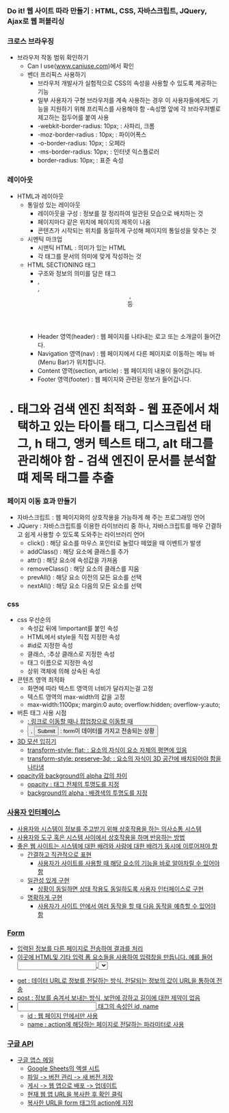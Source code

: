 ### Do it! 웹 사이트 따라 만들기 : HTML, CSS, 자바스크립트, JQuery, Ajax로 웹 퍼블리싱

### 크로스 브라우징
- 브라우저 작동 범위 확인하기
    - Can I use(www.caniuse.com)에서 확인
    - 벤더 프리픽스 사용하기
        - 브라우저 개발사가 실험적으로 CSS의 속성을 사용할 수 있도록 제공하는 기능
        - 일부 사용자가 구형 브라우저를 계속 사용하는 경우 이 사용자들에게도 기능을 지원하기 위해 프리픽스를 사용해야 함
        -속성명 앞에 각 브라우저별로 제고하는 접두어를 붙여 사용
        - -webkit-border-radius: 10px; : 사파리, 크롬
        - -moz-border-radius : 10px; : 파이어폭스
        - -o-border-radius: 10px; : 오페라
        - -ms-border-radius: 10px; : 인터넷 익스플로러
        - border-radius: 10px; : 표준 속성

### 레이아웃
- HTML과 레이아웃
    - 통일성 있는 레이아웃
        - 레이아웃을 구성 : 정보를 잘 정리하여 일관된 모습으로 배치하는 것
        - 페이지마다 같은 위치에 페이지의 제목이 나옴
        - 콘텐츠가 시작되는 위치를 동일하게 구성해 페이지의 통일성을 맞추는 것
    - 시멘틱 마크업
        - 시맨틱 HTML : 의미가 있는 HTML
        - 각 태그를 문서의 의미에 맞게 작성하는 것
    - HTML SECTIONING 태그
        - 구조와 정보의 의미를 담은 태그
        - <nav>, <main>, <header>, <section> 등
        - Header 영역(header) : 웹 페이지를 나타내는 로고 또는 소개글이 들어간다.
        - Navigation 영역(nav) : 웹 페이지에서 다른 페이지로 이동하는 메뉴 바(Menu Bar)가 위치합니다.
        - Content 영역(section, article) : 웹 페이지의 내용이 들어갑니다.
        - Footer 영역(footer) : 웹 페이지와 관련된 정보가 들어갑니다.
- <h1> 태그와 검색 엔진 최적화
    - 웹 표준에서 채택하고 있는 타이틀 태그, 디스크립션 태그, h 태그, 앵커 텍스트 태그, alt 태그를 관리해야 함
    - 검색 엔진이 문서를 분석할 떄 제목 태그를 추출

### 페이지 이동 효과 만들기
- 자바스크립트 : 웹 페이지와의 상호작용을 가능하게 해 주는 프로그래밍 언어
- JQuery : 자바스크립트를 이용한 라이브러리 중 하나, 자바스크립트를 매우 간결하고 쉽게 사용할 수 있도록 도와주는 라이브러리 언어
    - click() : 해당 요소를 마우스 포인터로 눌렀다 떼었을 때 이벤트가 발생
    - addClass() : 해당 요소에 클래스를 추가
    - attr() :  해당 요소에 속성값을 가져옴
    - removeClass() : 해당 요소의 클래스를 지움
    - prevAll() : 해당 요소 이전의 모든 요소를 선택
    - nextAll() : 해당 요소 다음의 모든 요소를 선택
### css
- css 우선순의
    - 속성값 뒤에 !important를 붙인 속성
    - HTML에서 style을 직접 지정한 속성
    - #id로 지정한 속성
    - 클래스, :추상 클래스로 지정한 속성
    - 태그 이름으로 지정한 속성
    - 상위 객체에 의해 상속된 속성
- 콘텐츠 영역 최적화
    - 화면에 따라 텍스트 영역의 너비가 달라지는걸 고정
    - 텍스트 영역의 max-width의 값을 고정
    - max-width:1100px; margin:0 auto; overflow:hidden; overflow-y:auto;
- 버튼 태그 사용 시점
    - <a href="#"> : 링크로 이동할 때나 팝업창으로 이동할 때
    - <button>, <input type="submit"> : form이 데이터를 가지고 전송되는 상황
- 3D 모션 입히기
    - transform-style: flat; : 요소의 자식이 요소 자체의 평면에 있음
    - transform-style: preserve-3d; : 요소의 자식이 3D 공간에 배치되어야 함을 나타냄
- opacity와 background의 alpha 값의 차이
    - opacity : 태그 전체의 투명도를 지정
    - background의 alpha : 배경색의 투명도를 지정

### 사용자 인터페이스
- 사용자와 시스템이 정보를 주고받기 위해 상호작용을 하는 의사소통 시스템
- 사용자와 도구 혹은 시스템 사이에서 상호작용을 하며 반응하는 방법
- 좋은 웹 사이트는 시스템에 대한 배려와 사람에 대한 배려가 동시에 이루어져야 함
    - 간결하고 직관적으로 표현
        - 사용자가 사이트를 사용할 때 해당 요소의 기능을 바로 알아차릴 수 있어야함
    - 일관성 있게 구현
        - 상황이 동일하면 상태 작용도 동일하도록 사용자 인터페이스로 구현
    - 명확하게 구현
        - 사용자가 사이트 안에서 여러 동작을 할 때 다음 동작을 예측할 수 있어야 함

### Form
- 입력된 정보를 다른 페이지로 전송하여 결과를 처리
- <form name="폼 이름" action="데이터를 보낼 주소" method="서버에 전달되는 방식">이곳에 HTML및 기타 입력 폼 요소들을 사용하여 입력창을 만듭니다. 예를 들어 <input>,<select>등 사용자가 선택할 수 있는 입력 폼이 들어갑니다.</form>
- get : 데이터 URL로 정보를 전달하는 방식. 전달되는 정보의 값이 URL을 통하여 전송
- post : 정보를 숨겨서 보내는 방식, 보안에 강하고 길이에 대한 제약이 없음
- <input> 태그의 속성인 id, name
    - id : 웹 페이지 안에서만 사용
    - name : action에 해당하는 페이지로 전달하는 파라미터로 사용

### 구글 API
- 구글 앱스 메일
    - Google Sheets의 엑셀 시트
    - 파일 -> 버전 관리 -> 새 버전 저장
    - 게시 -> 웹 앱으로 배포 -> 업데이트
    - 현재 웹 앱 URL을 복사한 후 확인 클릭
    - 복사한 URL을 form 태그의 action에 지정